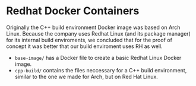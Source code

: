 # Redhat Docker Containers

Originally the C++ build environment Docker image was based on Arch Linux. Because the company uses Redhat Linux (and its package manager) for its internal build enviroments, we concluded that for the proof of concept it was better that our build enviroment uses RH as well.

- ``base-image/`` has a Docker file to create a basic Redhat Linux Docker image.
- ``cpp-build/`` contains the files neccessary for a C++ build environment, similar to the one we made for Arch, but on Red Hat Linux.
